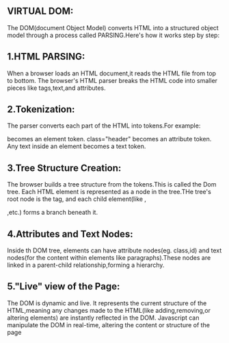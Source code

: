 ## VIRTUAL DOM:

The DOM(document Object Model) converts HTML into a structured object model through a process called PARSING.Here's how it works step by step:

## 1.HTML PARSING:

When a browser loads an HTML document,it reads the HTML file from top to bottom.
The browser's HTML parser breaks the HTML code into smaller pieces like tags,text,and attributes.

## 2.Tokenization:

The parser converts each part of the HTML into tokens.For example:

<html> becomes an element token.
class="header" becomes an attribute token.
Any text inside an element becomes a text token.

## 3.Tree Structure Creation:

The browser builds a tree structure from the tokens.This is called the Dom tree.
Each HTML element is represented as a node in the tree.THe tree's root node is the <html> tag, and each child element(like <body>,<div>,etc.)
forms a branch beneath it.

## 4.Attributes and Text Nodes:

Inside th DOM tree, elements can have attribute nodes(eg. class,id) and text nodes(for the content within elements like paragraphs).These nodes are linked in a parent-child relationship,forming a hierarchy.

## 5."Live" view of the Page:

The DOM is dynamic and live. It represents the current structure of the HTML,meaning any changes made to the HTML(like adding,removing,or altering elements) are instantly reflected in the DOM. Javascript can manipulate the DOM in real-time, altering the content or structure of the page
